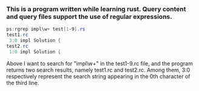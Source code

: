 ### This is a program written while learning rust. Query content and query files support the use of regular expressions. 

```powershell
ps:rgrep impl\w+ test[1-9].rs
test1.rc
 3:0 impl Solution {
test2.rc
 1:0 impl Solution {
```

Above I want to search for "impl\w+" in the test1-9.rc file, and the program returns two search results, namely test1.rc and test2.rc. Among them, 3:0 respectively represent the search string appearing in the 0th character of the third line.